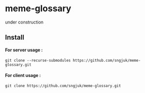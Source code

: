 # meme-glossary
under construction
<h2> Install </h2>
<h4>For server usage : </h4>

```git clone --recurse-submodules https://github.com/sngjuk/meme-glossary.git```

<h4>For client usage : </h4>

```git clone https://github.com/sngjuk/meme-glossary.git```
